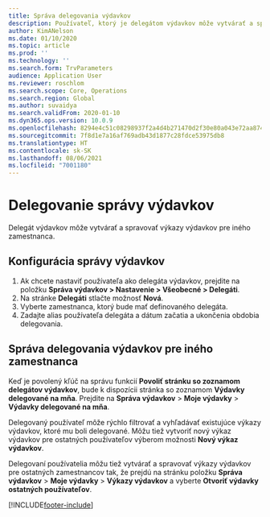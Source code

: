 ```yaml
---
title: Správa delegovania výdavkov
description: Používateľ, ktorý je delegátom výdavkov môže vytvárať a spravovať výkazy výdavkov pre iného zamestnanca v organizácii.
author: KimANelson
ms.date: 01/10/2020
ms.topic: article
ms.prod: ''
ms.technology: ''
ms.search.form: TrvParameters
audience: Application User
ms.reviewer: roschlom
ms.search.scope: Core, Operations
ms.search.region: Global
ms.author: suvaidya
ms.search.validFrom: 2020-01-10
ms.dyn365.ops.version: 10.0.9
ms.openlocfilehash: 8294e4c51c08298937f2a4d4b271470d2f30e80a043e72aa874aa91306ac6712
ms.sourcegitcommit: 7f8d1e7a16af769adb43d1877c28fdce53975db8
ms.translationtype: HT
ms.contentlocale: sk-SK
ms.lasthandoff: 08/06/2021
ms.locfileid: "7001180"
---
```

# <a name="manage-expense-delegation"></a>Delegovanie správy výdavkov

Delegát výdavkov môže vytvárať a spravovať výkazy výdavkov pre iného zamestnanca.

## <a name="configure-expense-delegation"></a>Konfigurácia správy výdavkov

1. Ak chcete nastaviť používateľa ako delegáta výdavkov, prejdite na položku **Správa výdavkov > Nastavenie > Všeobecné > Delegáti**.
2. Na stránke **Delegáti** stlačte možnosť **Nová**.
3. Vyberte zamestnanca, ktorý bude mať definovaného delegáta. 
4. Zadajte alias používateľa delegáta a dátum začatia a ukončenia obdobia delegovania.

## <a name="manage-expense-delegation-for-another-employee"></a>Správa delegovania výdavkov pre iného zamestnanca

Keď je povolený kľúč na správu funkcií **Povoliť stránku so zoznamom delegátov výdavkov**, bude k dispozícii stránka so zoznamom **Výdavky delegované na mňa**. Prejdite na **Správa výdavkov** > **Moje výdavky** > **Výdavky delegované na mňa**.

Delegovaný používateľ môže rýchlo filtrovať a vyhľadávať existujúce výkazy výdavkov, ktoré mu boli delegované. Môžu tiež vytvoriť nový výkaz výdavkov pre ostatných používateľov výberom možnosti **Nový výkaz výdavkov**.

Delegovaní používatelia môžu tiež vytvárať a spravovať výkazy výdavkov pre ostatných zamestnancov tak, že prejdú na stránku položku **Správa výdavkov** > **Moje výdavky** > **Výkazy výdavkov** a vyberte **Otvoriť výdavky ostatných používateľov**.


[!INCLUDE[footer-include](../includes/footer-banner.md)]